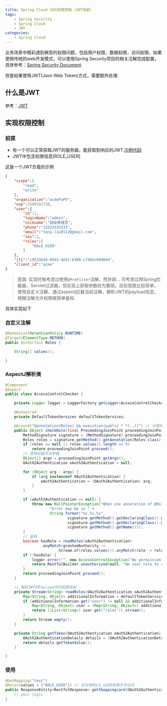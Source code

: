 ```yaml
---
title: Spring Cloud 访问权限控制（JWT场景）
tags: 
    - Spring Security
    - Spring Cloud
    - JWT
categories:
    - Spring Cloud
---
```


业务场景中精彩遇到典型的权限问题，包括用户权限，数据权限，访问权限，如果使用传统的web开发模式，可以使用Spring Security项目的相关注解完成配置，具体参考：[Spring Security Document](https://docs.spring.io/spring-security/site/docs/4.2.3.RELEASE/reference/htmlsingle/#method-security-expressions).

但是如果使用JWT(Json Web Token)方式，需要额外处理.

## 什么是JWT
参考：[JWT](http://www.jianshu.com/p/576dbf44b2ae)

## 实现权限控制

### 前提
* 有一个可以正常获取JWT的服务器，能获取到响应的JWT.[示例代码](https://github.com/TonyLiu0112/mud-microservice-demo/tree/master/mud-microservice-security/mud-microservice-security-jwt)
* JWT中包含权限信息[ROLE_USER]

这是一个JWT负载的示例
``` json
{
    "scope":[
        "read",
        "write"
    ],
    "organization":"acmePaPV",
    "exp":1509392738,
    "user":{
        "id":1,
        "loginName":"admin",
        "nickname":"超级管理员",
        "phone":"13333333333",
        "email":"tony.liu0112@gmail.com",
        "sex":1,
        "roles":[
            "ROLE_USER"
        ]
    },
    "jti":"c9533638-0501-4e52-b308-cf4bbc60d04d",
    "client_id":"acme"
}
```

>思路: 实现时候考虑过使用`@PreFilter`注解，然并卵... 可考虑过用Spring拦截器、Servlet过滤器，但实现上获取参数较为繁琐。目前思路比较简单，使用自定义注解，通过aspectj拦截当前注解，解析JWT的payload信息，根据注解允许权限做简单鉴权.

具体实现如下

### 自定义注解

``` java
@Retention(RetentionPolicy.RUNTIME)
@Target(ElementType.METHOD)
public @interface Roles {

    String[] values();

}
```

### AspectJ解析类

``` java
@Component
@Aspect
public class AccessControlChecker {

    private Logger logger = LoggerFactory.getLogger(AccessControlChecker.class);

    @Autowired
    private DefaultTokenServices defaultTokenServices;

    @Around("@annotation(Roles) && execution(public * *(..))") // 对使用Roles注解方法做切面处理
    public Object checkRole(final ProceedingJoinPoint proceedingJoinPoint) throws Throwable {
        MethodSignature signature = (MethodSignature) proceedingJoinPoint.getSignature();
        Roles roles = signature.getMethod().getAnnotation(Roles.class);
        if (roles == null || roles.values().length == 0)
            return proceedingJoinPoint.proceed();
        // 获得切面方法参数
        Object[] args = proceedingJoinPoint.getArgs();
        OAuth2Authentication oAuth2Authentication = null;

        for (Object arg : args) {
            if (arg instanceof OAuth2Authentication) {
                oAuth2Authentication = (OAuth2Authentication) arg;
            }
        }

        if (oAuth2Authentication == null) {
            throw new NullPointerException("When use annotation of @Roles, you need to use parameter of OAuth2Authentication. " +
                    "Error may be in " +
                    String.format("%s.%s.%s",
                            signature.getMethod().getDeclaringClass().getPackage(),
                            signature.getMethod().getDeclaringClass().getName(),
                            signature.getMethod().getName()));
        }
        // 鉴权
        boolean hasRole = readRoles(oAuth2Authentication)
                .anyMatch(grantedAuthority ->
                        Stream.of(roles.values()).anyMatch(role -> role.equals(grantedAuthority)));
        if (!hasRole) {
            logger.error("", new AccessControlException("No permission to access."));
            return RestfulBuilder.unauthorized(null, "No user role to access.");
        }
        return proceedingJoinPoint.proceed();
    }

    // 解析JWT的Payload中的权限信息
    private Stream<String> readRoles(OAuth2Authentication oAuth2Authentication) {
        Map<String, Object> additionalInformation = defaultTokenServices.readAccessToken(getToken(oAuth2Authentication)).getAdditionalInformation();
        if (additionalInformation.get("user") != null && additionalInformation.get("user") instanceof Map) {
            Map<String, Object> user = (Map<String, Object>) additionalInformation.get("user");
            return ((List<String>) user.get("roles")).stream();
        }
        return Stream.empty();
    }

    private String getToken(OAuth2Authentication oAuth2Authentication) {
        OAuth2AuthenticationDetails details = (OAuth2AuthenticationDetails) oAuth2Authentication.getDetails();
        return details.getTokenValue();
    }

}
```

### 使用

``` java
@GetMapping("test")
@Roles(values = {"ROLE_USER"}) // 仅仅有ROLE_USER权限才可访问
public ResponseEntity<RestfulResponse> getShoppingcard(OAuth2Authentication oAuth2Authentication) {
    // your logic
}
```
